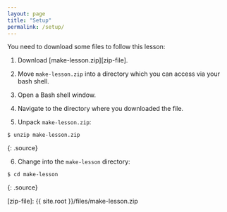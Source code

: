 ```yaml
---
layout: page
title: "Setup"
permalink: /setup/
---
```


You need to download some files to follow this lesson:

1. Download [make-lesson.zip][zip-file].

2. Move `make-lesson.zip` into a directory which you can access via your bash shell.

3. Open a Bash shell window.

4. Navigate to the directory where you downloaded the file.

5. Unpack `make-lesson.zip`:

~~~
$ unzip make-lesson.zip
~~~
{: .source}

6. Change into the `make-lesson` directory:

~~~
$ cd make-lesson
~~~
{: .source}

[zip-file]: {{ site.root }}/files/make-lesson.zip

